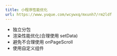 ```yaml
---
title: 小程序性能优化
url: https://www.yuque.com/wcywxq/mxunh7/rm2ldf
---
```


- 独立分包
- 渲染性能优化(合理使用 setData)
- 避免不合理使用 onPageScroll
- 使用自定义组件
